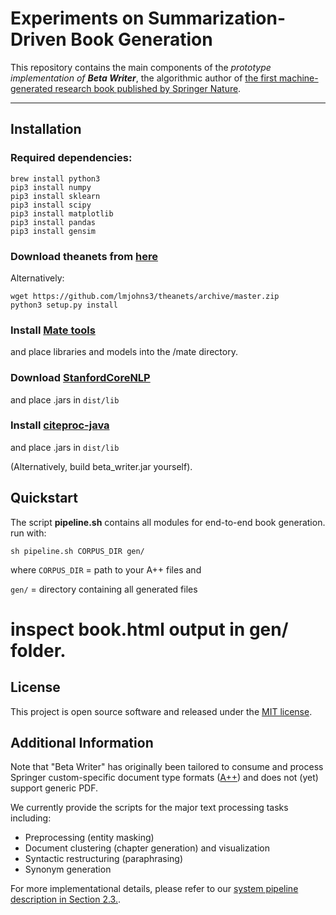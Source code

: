 # Experiments on Summarization-Driven Book Generation
This repository contains the main components of the <i>prototype implementation of <b>Beta Writer</b></i>, the algorithmic author of [the first machine-generated research book published by Springer Nature](https://link.springer.com/book/10.1007/978-3-030-16800-1).

---
## Installation

### Required dependencies:
```
brew install python3
pip3 install numpy
pip3 install sklearn
pip3 install scipy
pip3 install matplotlib
pip3 install pandas
pip3 install gensim
```

### Download theanets from [here](https://github.com/lmjohns3/theanets)
Alternatively: 
```
wget https://github.com/lmjohns3/theanets/archive/master.zip
python3 setup.py install
```

### Install [Mate tools](https://code.google.com/archive/p/mate-tools/)
and place libraries and models into the /mate directory.


### Download [StanfordCoreNLP](https://stanfordnlp.github.io/CoreNLP/)
and place .jars in <code>dist/lib</code>

### Install [citeproc-java](https://michel-kraemer.github.io/citeproc-java/)
and place .jars in <code>dist/lib</code> 

(Alternatively, build beta_writer.jar yourself).

## Quickstart
The script <b>pipeline.sh</b> contains all modules for end-to-end book generation.
run with:
```
sh pipeline.sh CORPUS_DIR gen/
```
where <code>CORPUS_DIR</code> = path to your A++ files and 

<code>gen/</code> = directory containing all generated files



# inspect book.html output in gen/ folder.


## License
This project is open source software and released under the [MIT license](https://opensource.org/licenses/MIT).


## Additional Information

Note that "Beta Writer" has originally been tailored to consume and process Springer custom-specific document type formats ([A++](http://devel.springer.de/A++/V2.4/DTD/)) and does not (yet) support generic PDF.

We currently provide the scripts for the major text processing tasks including:

* Preprocessing (entity masking)
* Document clustering (chapter generation) and visualization
* Syntactic restructuring (paraphrasing)
* Synonym generation


For more implementational details, please refer to our [system pipeline description in Section 2.3.](https://link.springer.com/content/pdf/bfm%3A978-3-030-16800-1%2F1.pdf).
